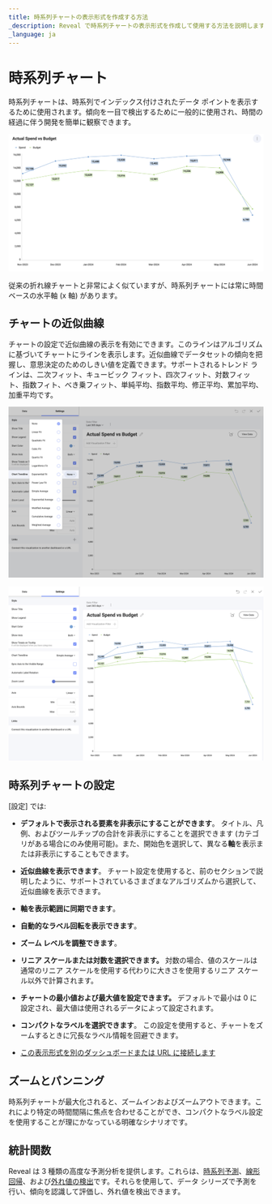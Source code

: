 ```yaml
---
title: 時系列チャートの表示形式を作成する方法
_description: Reveal で時系列チャートの表示形式を作成して使用する方法を説明します。
_language: ja
---
```


# 時系列チャート

時系列チャートは、時系列でインデックス付けされたデータ ポイントを表示するために使用されます。傾向を一目で検出するために一般的に使用され、時間の経過に伴う開発を簡単に観察できます。

![Time Series chart within Reveal](images/time-series-chart-dashboard-example.png)

従来の折れ線チャートと非常によく似ていますが、時系列チャートには常に時間ベースの水平軸 (x 軸) があります。

## チャートの近似曲線

チャートの設定で近似曲線の表示を有効にできます。このラインはアルゴリズムに基づいてチャートにラインを表示します。近似曲線でデータセットの傾向を把握し、意思決定のためのしきい値を定義できます。サポートされるトレンド ラインは、二次フィット、キュービック フィット、四次フィット、対数フィット、指数フィト、べき乗フィット、単純平均、指数平均、修正平均、累加平均、加重平均です。

![Chart trendline options in Reveal](images/time-series-charts-chart-trendlines.png)

![Chart trendline options result in Reveal](images/time-series-charts-chart-trendlines-result.png)

## 時系列チャートの設定

[設定] では:

- **デフォルトで表示される要素を非表示にすることができます**。
  タイトル、凡例、およびツールチップの合計を非表示にすることを選択できます (カテゴリがある場合にのみ使用可能)。また、開始色を選択して、異なる**軸**を表示または非表示にすることもできます。

- **近似曲線を表示できます**。
  チャート設定を使用すると、前のセクションで説明したように、サポートされているさまざまなアルゴリズムから選択して、近似曲線を表示できます。

- **軸を表示範囲に同期できます**。

- **自動的なラベル回転を表示できます**。

- **ズーム レベルを調整できます**。

- **リニア スケールまたは対数を選択できます。**
  対数の場合、値のスケールは通常のリニア スケールを使用する代わりに大きさを使用するリニア スケール以外で計算されます。

- **チャートの最小値および最大値を設定できます。**
  デフォルトで最小は 0 に設定され、最大値は使用されるデータによって設定されます。

- **コンパクトなラベルを選択できます**。
  この設定を使用すると、チャートをズームするときに冗長なラベル情報を回避できます。

- [この表示形式を別のダッシュボードまたは URL に接続します](../dashboard-linking.md)

## ズームとパンニング

時系列チャートが最大化されると、ズームインおよびズームアウトできます。これにより特定の時間間隔に焦点を合わせることができ、コンパクトなラベル設定を使用することが理にかなっている明確なシナリオです。

## 統計関数

Reveal は 3 種類の高度な予測分析を提供します。これらは、[時系列予測](../statistical-functions.md#時系列予測)、[線形回帰](../statistical-functions.md#線形回帰)、および[外れ値の検出](../statistical-functions.md#外れ値の検出)です。それらを使用して、データ シリーズで予測を行い、傾向を認識して評価し、外れ値を検出できます。
